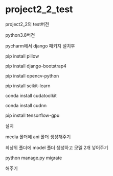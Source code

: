 # project2_2_test

project2_2의 test버전

python3.8버전

pycharm에서 django 패키지 설치후

pip install pillow

pip install django-bootstrap4

pip install opencv-python

pip install scikit-learn

conda install cudatoolkit

conda install cudnn

pip install tensorflow-gpu

설치

media 폴더에 ani 폴더 생성해주기

최상위 폴더에 model 폴더 생성하고 모델 2개 넣어주기

python manage.py migrate

해주기
